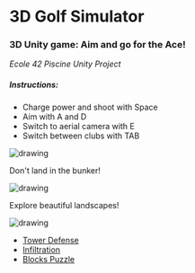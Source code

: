 # 3D Golf Simulator

### 3D Unity game: Aim and go for the Ace!
*Ecole 42 Piscine Unity Project*

##### Instructions: 

- Charge power and shoot with Space
- Aim with A and D
- Switch to aerial camera with E
- Switch between clubs with TAB

<img src="https://github.com/JanWalsh91/golf_simulator/blob/master/media/GIF%201.gif" alt="drawing"/>

Don't land in the bunker!

<img src="https://github.com/JanWalsh91/golf_simulator/blob/master/media/GIF%202.gif" alt="drawing"/>

Explore beautiful landscapes!

<img src="https://github.com/JanWalsh91/golf_simulator/blob/master/media/GIF%203.gif" alt="drawing"/>

- [Tower Defense](https://github.com/JanWalsh91/tower_defense)
- [Infiltration](https://github.com/JanWalsh91/inflitration)
- [Blocks Puzzle](https://github.com/JanWalsh91/blocks_puzzle)
